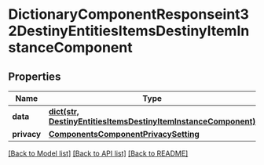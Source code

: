 # DictionaryComponentResponseint32DestinyEntitiesItemsDestinyItemInstanceComponent

## Properties
Name | Type | Description | Notes
------------ | ------------- | ------------- | -------------
**data** | [**dict(str, DestinyEntitiesItemsDestinyItemInstanceComponent)**](DestinyEntitiesItemsDestinyItemInstanceComponent.md) |  | [optional] 
**privacy** | [**ComponentsComponentPrivacySetting**](ComponentsComponentPrivacySetting.md) |  | [optional] 

[[Back to Model list]](../README.md#documentation-for-models) [[Back to API list]](../README.md#documentation-for-api-endpoints) [[Back to README]](../README.md)


